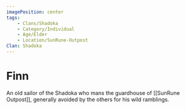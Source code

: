 ```yaml
---
imagePosition: center
tags:
    - Clans/Shadoka
    - Category/Individual
    - Age/Elder
    - Location/SunRune-Outpost
Clan: Shadoka
---
```


# Finn

An old sailor of the Shadoka who mans the guardhouse of [[SunRune Outpost]], generally avoided by the others for his wild ramblings. 

